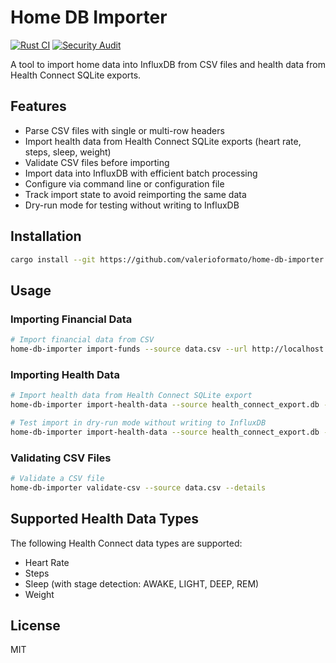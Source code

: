 # Home DB Importer

[![Rust CI](https://github.com/yourusername/home-db-importer/actions/workflows/rust.yml/badge.svg)](https://github.com/yourusername/home-db-importer/actions/workflows/rust.yml)
[![Security Audit](https://github.com/yourusername/home-db-importer/actions/workflows/security-audit.yml/badge.svg)](https://github.com/yourusername/home-db-importer/actions/workflows/security-audit.yml)

A tool to import home data into InfluxDB from CSV files and health data from Health Connect SQLite exports.

## Features

- Parse CSV files with single or multi-row headers
- Import health data from Health Connect SQLite exports (heart rate, steps, sleep, weight)
- Validate CSV files before importing
- Import data into InfluxDB with efficient batch processing
- Configure via command line or configuration file
- Track import state to avoid reimporting the same data
- Dry-run mode for testing without writing to InfluxDB

## Installation

```bash
cargo install --git https://github.com/valerioformato/home-db-importer
```

## Usage

### Importing Financial Data

```bash
# Import financial data from CSV
home-db-importer import-funds --source data.csv --url http://localhost:8086 --org myorg --bucket mybucket --token mytoken --measurement home_data
```

### Importing Health Data

```bash
# Import health data from Health Connect SQLite export
home-db-importer import-health-data --source health_connect_export.db --url http://localhost:8086 --bucket health_data --token your_token --state-file health_import_state.json

# Test import in dry-run mode without writing to InfluxDB
home-db-importer import-health-data --source health_connect_export.db --url http://localhost:8086 --bucket health_data --token your_token --dry-run
```

### Validating CSV Files

```bash
# Validate a CSV file
home-db-importer validate-csv --source data.csv --details
```

## Supported Health Data Types

The following Health Connect data types are supported:

- Heart Rate
- Steps
- Sleep (with stage detection: AWAKE, LIGHT, DEEP, REM)
- Weight

## License

MIT
